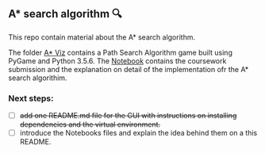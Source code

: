## A* search algorithm 🔍
This repo contain material about the A* search algorithm.

The folder [A* Viz](https://github.com/laisbsc/a_star/tree/master/a_star_viz) contains a Path Search Algorithm game built using PyGame and Python 3.5.6.
The [Notebook](https://github.com/laisbsc/a_star/blob/master/a_star_alg_Lais_Carvalho.ipynb) contains the coursework submission and the explanation on detail of the implementation ofr the A* search algorithim.

### Next steps:
- [ ] ~~add one README.md file for the GUI with instructions on installing dependencies and the virtual environment.~~
- [ ] introduce the Notebooks files and explain the idea behind them on a this README.
